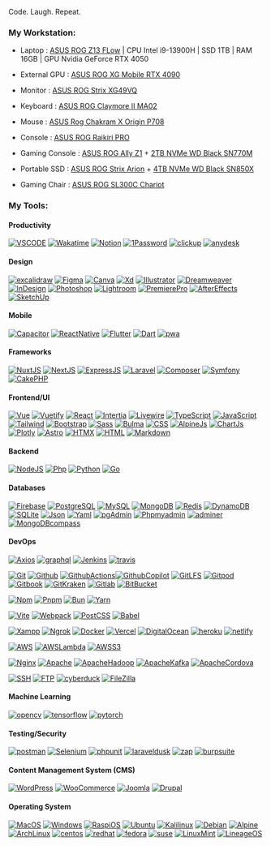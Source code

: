 Code. Laugh. Repeat.

### My Workstation:

- Laptop : [ASUS ROG Z13 FLow](https://shope.ee/8f4vnwyqgh) | CPU Intel i9-13900H | SSD 1TB | RAM 16GB | GPU Nvidia GeForce RTX 4050
  
- External GPU : [ASUS ROG XG Mobile RTX 4090](https://shope.ee/8zhmO2vx18)

- Monitor : [ASUS ROG Strix XG49VQ](https://shope.ee/8f4vp0Tmx1)

- Keyboard : [ASUS ROG Claymore II MA02](https://shope.ee/9zaJPCMJ8d)

- Mouse : [ASUS Rog Chakram X Origin P708](https://shope.ee/8KS5QXrkfZ)

- Console : [ASUS ROG Raikiri PRO](https://shope.ee/5fRKI5g23B)

- Gaming Console : [ASUS ROG Ally Z1](https://shope.ee/9exT22I5WV) + [2TB NVMe WD Black SN770M](https://shope.ee/6V0RH0WD93)

- Portable SSD : [ASUS ROG Strix Arion](https://shope.ee/3VMpeeQnid) + [4TB NVMe WD Black SN850X](https://shope.ee/4KvweShEDz)

- Gaming Chair : [ASUS ROG SL300C Chariot](https://shope.ee/9exT3ZsVaK)

### My Tools:

#### Productivity

[![VSCODE](https://img.shields.io/badge/-VSCODE-111?style=for-the-badge&logo=visualstudiocode)]()
[![Wakatime](https://img.shields.io/badge/-Wakatime-111?style=for-the-badge&logo=wakatime)]()
[![Notion](https://img.shields.io/badge/-Notion-111?style=for-the-badge&logo=notion)]()
[![1Password](https://img.shields.io/badge/-1Password-111?style=for-the-badge&logo=1password)]()
[![clickup](https://img.shields.io/badge/-clickup-111?style=for-the-badge&logo=clickup)]()
[![anydesk](https://img.shields.io/badge/-anydesk-111?style=for-the-badge&logo=anydesk)]()

#### Design

[![excalidraw](https://img.shields.io/badge/-excalidraw-111?style=for-the-badge&logo=excalidraw)]()
[![Figma](https://img.shields.io/badge/-Figma-111?style=for-the-badge&logo=figma)]()
[![Canva](https://img.shields.io/badge/-canva-111?style=for-the-badge&logo=canva)]()
[![Xd](https://img.shields.io/badge/-Xd-111?style=for-the-badge&logo=adobexd)]()
[![Illustrator](https://img.shields.io/badge/-Illustrator-111?style=for-the-badge&logo=adobeillustrator)]()
[![Dreamweaver](https://img.shields.io/badge/-Dreamweaver-111?style=for-the-badge&logo=adobedreamweaver)]()
[![InDesign](https://img.shields.io/badge/-InDesign-111?style=for-the-badge&logo=adobeindesign)]()
[![Photoshop](https://img.shields.io/badge/-Photoshop-111?style=for-the-badge&logo=adobephotoshop)]()
[![Lightroom](https://img.shields.io/badge/-Lightroom-111?style=for-the-badge&logo=adobelightroom)]()
[![PremierePro](https://img.shields.io/badge/-PremierePro-111?style=for-the-badge&logo=adobepremierepro)]()
[![AfterEffects](https://img.shields.io/badge/-AfterEffects-111?style=for-the-badge&logo=adobeaftereffects)]()
[![SketchUp](https://img.shields.io/badge/-SketchUp-111?style=for-the-badge&logo=sketchup)]()

#### Mobile

[![Capacitor](https://img.shields.io/badge/-capacitor-111?style=for-the-badge&logo=capacitor)]()
[![ReactNative](https://img.shields.io/badge/-React_Native-111?style=for-the-badge&logo=react)]()
[![Flutter](https://img.shields.io/badge/-Flutter-111?style=for-the-badge&logo=Flutter)]()
[![Dart](https://img.shields.io/badge/-Dart-111?style=for-the-badge&logo=Dart)]()
[![pwa](https://img.shields.io/badge/-pwa-111?style=for-the-badge&logo=pwa)]()

#### Frameworks

[![NuxtJS](https://img.shields.io/badge/-Nuxt-111?style=for-the-badge&logo=nuxt.js)]()
[![NextJS](https://img.shields.io/badge/-Next-111?style=for-the-badge&logo=next.js)]()
[![ExpressJS](https://img.shields.io/badge/-Express-111?style=for-the-badge&logo=express)]()
[![Laravel](https://img.shields.io/badge/-Laravel-111?style=for-the-badge&logo=laravel)]()
[![Composer](https://img.shields.io/badge/-composer-111?style=for-the-badge&logo=composer)]()
[![Symfony](https://img.shields.io/badge/-Symfony-111?style=for-the-badge&logo=symfony)]()
[![CakePHP](https://img.shields.io/badge/-CakePhp-111?style=for-the-badge&logo=cakephp)]()

#### Frontend/UI

[![Vue](https://img.shields.io/badge/-vue-111?style=for-the-badge&logo=vue.js)]()
[![Vuetify](https://img.shields.io/badge/-vuetify-111?style=for-the-badge&logo=vuetify)]()
[![React](https://img.shields.io/badge/-React-111?style=for-the-badge&logo=react)]()
[![Intertia](https://img.shields.io/badge/-intertia-111?style=for-the-badge&logo=inertia)]()
[![Livewire](https://img.shields.io/badge/-livewire-111?style=for-the-badge&logo=livewire)]()
[![TypeScript](https://img.shields.io/badge/-TypeScript-111?style=for-the-badge&logo=typescript)]()
[![JavaScript](https://img.shields.io/badge/-JavaScript-111?style=for-the-badge&logo=javascript)]()
[![Tailwind](https://img.shields.io/badge/-Tailwind-111?style=for-the-badge&logo=tailwindcss)]()
[![Bootstrap](https://img.shields.io/badge/-Bootstrap-111?style=for-the-badge&logo=bootstrap)]()
[![Sass](https://img.shields.io/badge/-Sass-111?style=for-the-badge&logo=sass)]()
[![Bulma](https://img.shields.io/badge/-Bulma-111?style=for-the-badge&logo=bulma)]()
[![CSS](https://img.shields.io/badge/-css-111?style=for-the-badge&logo=css3)]()
[![AlpineJs](https://img.shields.io/badge/-alpine.js-111?style=for-the-badge&logo=alpine.js)]()
[![ChartJs](https://img.shields.io/badge/-chart.js-111?style=for-the-badge&logo=chart.js)]()
[![Plotly](https://img.shields.io/badge/-plotly.js-111?style=for-the-badge&logo=plotly)]()
[![Astro](https://img.shields.io/badge/-Astro-111?style=for-the-badge&logo=Astro)]()
[![HTMX](https://img.shields.io/badge/-htmx-111?style=for-the-badge&logo=htmx)]()
[![HTML](https://img.shields.io/badge/-html-111?style=for-the-badge&logo=html5)]()
[![Markdown](https://img.shields.io/badge/-markdown-111?style=for-the-badge&logo=markdown)]()

#### Backend

[![NodeJS](https://img.shields.io/badge/-NodeJs-111?style=for-the-badge&logo=node.js)]()
[![Php](https://img.shields.io/badge/-Php-111?style=for-the-badge&logo=php)]()
[![Python](https://img.shields.io/badge/-Python-111?style=for-the-badge&logo=python)]()
[![Go](https://img.shields.io/badge/-go-111?style=for-the-badge&logo=go)]()

#### Databases

[![Firebase](https://img.shields.io/badge/-firebase-111?style=for-the-badge&logo=firebase)]()
[![PostgreSQL](https://img.shields.io/badge/-PostgreSQL-111?style=for-the-badge&logo=postgresql)]()
[![MySQL](https://img.shields.io/badge/-mysql-111?style=for-the-badge&logo=mysql)]()
[![MongoDB](https://img.shields.io/badge/-mongodb-111?style=for-the-badge&logo=mongodb)]()
[![Redis](https://img.shields.io/badge/-redis-111?style=for-the-badge&logo=redis)]()
[![DynamoDB](https://img.shields.io/badge/-DynamoDB-111?style=for-the-badge&logo=amazondynamodb)]()
[![SQLite](https://img.shields.io/badge/-sqlite-111?style=for-the-badge&logo=sqlite)]()
[![Json](https://img.shields.io/badge/-Json-111?style=for-the-badge&logo=json)]()
[![Yaml](https://img.shields.io/badge/-Yaml-111?style=for-the-badge&logo=yaml)]()
[![pgAdmin](https://img.shields.io/badge/-pgAdmin-111?style=for-the-badge&logo=postgresql)]()
[![Phpmyadmin](https://img.shields.io/badge/-phpmyadmin-111?style=for-the-badge&logo=phpmyadmin)]()
[![adminer](https://img.shields.io/badge/-adminer-111?style=for-the-badge&logo=adminer)]()
[![MongoDBcompass](https://img.shields.io/badge/-mongodb_compass-111?style=for-the-badge&logo=mongodb)]()

#### DevOps

[![Axios](https://img.shields.io/badge/-Axios-111?style=for-the-badge&logo=axios)]()
[![graphql](https://img.shields.io/badge/-graphql-111?style=for-the-badge&logo=graphql)]()
[![Jenkins](https://img.shields.io/badge/-Jenkins-111?style=for-the-badge&logo=jenkins)]()
[![travis](https://img.shields.io/badge/-travis-111?style=for-the-badge&logo=travis)]()

[![Git](https://img.shields.io/badge/-Git-111?style=for-the-badge&logo=git)]()
[![Github](https://img.shields.io/badge/-Github-111?style=for-the-badge&logo=github)]()
[![GithubActions](https://img.shields.io/badge/-github_actions-111?style=for-the-badge&logo=githubactions)]()[![GithubCopilot](https://img.shields.io/badge/-github_copilot-111?style=for-the-badge&logo=githubcopilot)]()
[![GitLFS](https://img.shields.io/badge/-Git_LFS-111?style=for-the-badge&logo=gitlfs)]()
[![Gitpod](https://img.shields.io/badge/-Gitpod-111?style=for-the-badge&logo=gitpod)]()
[![Gitbook](https://img.shields.io/badge/-Gitbook-111?style=for-the-badge&logo=gitbook)]()
[![GitKraken](https://img.shields.io/badge/-GitKraken-111?style=for-the-badge&logo=gitkraken)]()
[![Gitlab](https://img.shields.io/badge/-Gitlab-111?style=for-the-badge&logo=gitlab)]()
[![BitBucket](https://img.shields.io/badge/-BitBucket-111?style=for-the-badge&logo=bitbucket)]()

[![Npm](https://img.shields.io/badge/-Npm-111?style=for-the-badge&logo=npm)]()
[![Pnpm](https://img.shields.io/badge/-Npm-111?style=for-the-badge&logo=pnpm)]()
[![Bun](https://img.shields.io/badge/-Bun-111?style=for-the-badge&logo=bun)]()
[![Yarn](https://img.shields.io/badge/-Yarn-111?style=for-the-badge&logo=yarn)]()

[![Vite](https://img.shields.io/badge/-vite-111?style=for-the-badge&logo=vite)]()
[![Webpack](https://img.shields.io/badge/-Webpack-111?style=for-the-badge&logo=webpack)]()
[![PostCSS](https://img.shields.io/badge/-PostCSS-111?style=for-the-badge&logo=postcss)]()
[![Babel](https://img.shields.io/badge/-Babel-111?style=for-the-badge&logo=babel)]()

[![Xampp](https://img.shields.io/badge/-Xampp-111?style=for-the-badge&logo=xampp)]()
[![Ngrok](https://img.shields.io/badge/-Ngrok-111?style=for-the-badge&logo=ngrok)]()
[![Docker](https://img.shields.io/badge/-Docker-111?style=for-the-badge&logo=docker)]()
[![Vercel](https://img.shields.io/badge/-Vercel-111?style=for-the-badge&logo=vercel)]()
[![DigitalOcean](https://img.shields.io/badge/-Digital_Ocean-111?style=for-the-badge&logo=digitalocean)]()
[![heroku](https://img.shields.io/badge/-heroku-111?style=for-the-badge&logo=heroku)]()
[![netlify](https://img.shields.io/badge/-netlify-111?style=for-the-badge&logo=netlify)]()

[![AWS](https://img.shields.io/badge/-AWS-111?style=for-the-badge&logo=amazonaws)]()
[![AWSLambda](https://img.shields.io/badge/-AWSLambda-111?style=for-the-badge&logo=awslambda)]()
[![AWSS3](https://img.shields.io/badge/-AWSS3-111?style=for-the-badge&logo=amazons3)]()

[![Nginx](https://img.shields.io/badge/-Nginx-111?style=for-the-badge&logo=nginx)]()
[![Apache](https://img.shields.io/badge/-Apache-111?style=for-the-badge&logo=apache)]()
[![ApacheHadoop](https://img.shields.io/badge/-Apache_Hadoop-111?style=for-the-badge&logo=apachehadoop)]()
[![ApacheKafka](https://img.shields.io/badge/-Apache_Kafka-111?style=for-the-badge&logo=apachekafka)]()
[![ApacheCordova](https://img.shields.io/badge/-Apache_Cordova-111?style=for-the-badge&logo=apachecordova)]()

[![SSH](https://img.shields.io/badge/-SSH-111?style=for-the-badge&logo=ftp)]()
[![FTP](https://img.shields.io/badge/-FTP-111?style=for-the-badge&logo=ftp)]()
[![cyberduck](https://img.shields.io/badge/-cyberduck-111?style=for-the-badge&logo=cyberduck)]()
[![FileZilla](https://img.shields.io/badge/-FileZilla-111?style=for-the-badge&logo=filezilla)]()

#### Machine Learning

[![opencv](https://img.shields.io/badge/-opencv-111?style=for-the-badge&logo=opencv)]()
[![tensorflow](https://img.shields.io/badge/-tensorflow-111?style=for-the-badge&logo=tensorflow)]()
[![pytorch](https://img.shields.io/badge/-pytorch-111?style=for-the-badge&logo=pytorch)]()

#### Testing/Security

[![postman](https://img.shields.io/badge/-postman-111?style=for-the-badge&logo=postman)]()
[![Selenium](https://img.shields.io/badge/-Selenium-111?style=for-the-badge&logo=Selenium)]()
[![phpunit](https://img.shields.io/badge/-phpunit-111?style=for-the-badge&logo=phpunit)]()
[![laraveldusk](https://img.shields.io/badge/-laravel_dusk-111?style=for-the-badge&logo=laraveldusk)]()
[![zap](https://img.shields.io/badge/-zap-111?style=for-the-badge&logo=zap)]()
[![burpsuite](https://img.shields.io/badge/-burpsuite-111?style=for-the-badge&logo=burpsuite)]()

#### Content Management System (CMS)

[![WordPress](https://img.shields.io/badge/-WordPress-111?style=for-the-badge&logo=wordpress)]()
[![WooCommerce](https://img.shields.io/badge/-WooCommerce-111?style=for-the-badge&logo=woocommerce)]()
[![Joomla](https://img.shields.io/badge/-Joomla-111?style=for-the-badge&logo=joomla)]()
[![Drupal](https://img.shields.io/badge/-Drupal-111?style=for-the-badge&logo=drupal)]()

#### Operating System

[![MacOS](https://img.shields.io/badge/-macos-111?style=for-the-badge&logo=macos)]()
[![Windows](https://img.shields.io/badge/-windows-111?style=for-the-badge&logo=windows11)]()
[![RaspiOS](https://img.shields.io/badge/-RaspberryPi_OS-111?style=for-the-badge&logo=raspberrypi)]()
[![Ubuntu](https://img.shields.io/badge/-ubuntu-111?style=for-the-badge&logo=ubuntu)]()
[![Kalilinux](https://img.shields.io/badge/-kali-111?style=for-the-badge&logo=kalilinux)]()
[![Debian](https://img.shields.io/badge/-debian-111?style=for-the-badge&logo=debian)]()
[![Alpine](https://img.shields.io/badge/-alpine-111?style=for-the-badge&logo=alpinelinux)]()
[![ArchLinux](https://img.shields.io/badge/-arch-111?style=for-the-badge&logo=archlinux)]()
[![centos](https://img.shields.io/badge/-centos-111?style=for-the-badge&logo=centos)]()
[![redhat](https://img.shields.io/badge/-redhat-111?style=for-the-badge&logo=redhat)]()
[![fedora](https://img.shields.io/badge/-fedora-111?style=for-the-badge&logo=fedora)]()
[![suse](https://img.shields.io/badge/-suse-111?style=for-the-badge&logo=suse)]()
[![LinuxMint](https://img.shields.io/badge/-mint-111?style=for-the-badge&logo=linuxmint)]()
[![LineageOS](https://img.shields.io/badge/-lineageos-111?style=for-the-badge&logo=lineageos)]()
